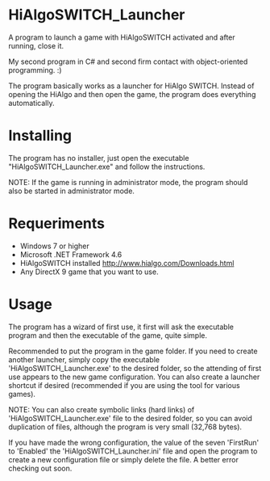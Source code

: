 # HiAlgoSWITCH_Launcher
A program to launch a game with HiAlgoSWITCH activated and after running, close it.

My second program in C# and second firm contact with object-oriented programming. :)

The program basically works as a launcher for HiAlgo SWITCH. Instead of opening the HiAlgo and then open the game, the program does everything automatically.

# Installing
The program has no installer, just open the executable "HiAlgoSWITCH_Launcher.exe" and follow the instructions.

NOTE: If the game is running in administrator mode, the program should also be started in administrator mode.

# Requeriments
* Windows 7 or higher
* Microsoft .NET Framework 4.6
* HiAlgoSWITCH installed <http://www.hialgo.com/Downloads.html>
* Any DirectX 9 game that you want to use.

# Usage
The program has a wizard of first use, it first will ask the executable program and then the executable of the game, quite simple.

Recommended to put the program in the game folder. If you need to create another launcher, simply copy the executable 'HiAlgoSWITCH_Launcher.exe' to the desired folder, so the attending of first use appears to the new game configuration. You can also create a launcher shortcut if desired (recommended if you are using the tool for various games).

NOTE: You can also create symbolic links (hard links) of 'HiAlgoSWITCH_Launcher.exe' file to the desired folder, so you can avoid duplication of files, although the program is very small (32,768 bytes). 



If you have made the wrong configuration, the value of the seven 'FirstRun' to 'Enabled' the 'HiAlgoSWITCH_Launcher.ini' file and open the program to create a new configuration file or simply delete the file. A better error checking out soon.
